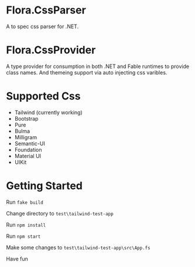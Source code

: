 # Flora.CssParser
A to spec css parser for .NET.

# Flora.CssProvider
A type provider for consumption in both .NET and Fable runtimes to provide class names. And themeing support via auto injecting css varibles.

# Supported Css 
* Tailwind (currently working)
* Bootstrap 
* Pure 
* Bulma
* Milligram
* Semantic-UI
* Foundation
* Material UI
* UIKit

# Getting Started

Run `fake build`

Change directory to `test\tailwind-test-app`

Run `npm install`

Run `npm start`

Make some changes to `test\tailwind-test-app\src\App.fs`

Have fun